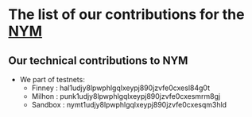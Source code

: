 # The list of our contributions for the [NYM](https://nymtech.net/)

## Our technical contributions to NYM

- We part of testnets:
    - Finney : hal1udjy8lpwphlgqlxeypj890jzvfe0cxesl84g0t
    - Milhon : punk1udjy8lpwphlgqlxeypj890jzvfe0cxesmrm8gj
    - Sandbox : nymt1udjy8lpwphlgqlxeypj890jzvfe0cxesqm3hld